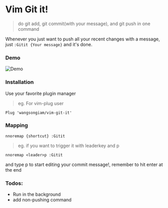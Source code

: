 # Vim Git it!
> do git add, git commit(with your message), and git push in one command

Whenever you just want to push all your recent changes with a message, just
`:Gitit {Your message}` and it's done.
### Demo
![Demo](https://cdn.rawgit.com/wangsongiam/vim-git-it/4fbe4e42/demo/git%20it.gif)

### Installation 
Use your favorite plugin manager
> eg. For vim-plug user
```
Plug 'wangsongiam/vim-git-it'
```

### Mapping
```vim
nnoremap {shortcut} :Gitit 
```
> eg. if you want to trigger it with leaderkey and p
```vim
nnoremap <leader>p :Gitit
```
and type <leader>p to start editing your commit message!, remember to hit enter
at the end


### Todos:
* Run in the background
* add non-pushing command
